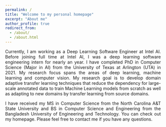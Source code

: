 ```yaml
---
permalink: /
title: "Welcome to my personal homepage"
excerpt: "About me"
author_profile: true
redirect_from:
  - /about/
  - /about.html
---
```


<p align="justify">
Currently, I am working as a Deep Learning Software Engineer at Intel AI. Before joining full time at Intel AI, I was a deep learning software engineering intern  for nearly an year. I have completed PhD in Computer Science (Major in AI) from the University of Texas at Arlington (UTA) in 2021. My research focus spans the areas of deep learning, machine learning and computer vision. My research goal is to develop domain adaptive transfer learning techniques that reduce the dependency for large-scale annotated data to train Machine Learning models from scratch as well as adapting to new domains by transfer learning from source domains. 
</p>

<p align="justify">
I have received my MS in Computer Science from the North Carolina A&T State University and BS in Computer Science and Engineering from the Bangladesh University of Engineering and Technology. You can check out my homepage. Please feel free to contact me if you have any questions. 
</p>
